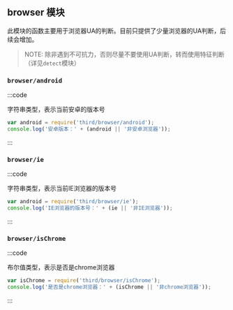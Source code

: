 ## browser 模块

此模块的函数主要用于浏览器UA的判断。目前只提供了少量浏览器的UA判断，后续会增加。

> NOTE: 除非遇到不可抗力，否则尽量不要使用UA判断，转而使用特征判断（详见`detect`模块）

### `browser/android`

:::code

字符串类型，表示当前安卓的版本号

```javascript
var android = require('third/browser/android');
console.log('安卓版本：' + (android || '非安卓浏览器'));
```
:::


### `browser/ie`

:::code

字符串类型，表示当前IE浏览器的版本号

```javascript
var android = require('third/browser/ie');
console.log('IE浏览器的版本号：' + (ie || '非IE浏览器'));
```
:::


### `browser/isChrome`

:::code

布尔值类型，表示是否是chrome浏览器

```javascript
var isChrome = require('third/browser/isChrome');
console.log('是否是chrome浏览器：' + (isChrome || '非chrome浏览器'));
```
:::
